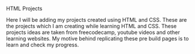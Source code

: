 HTML Projects

Here I will be adding my projects created using HTML and CSS.
These are the projects which I am creating while learning HTML and CSS. These projects ideas are taken from freecodecamp, youtube videos and other learning websites. My motive behind replicating these pre build pages is to learn and check my progress. 
